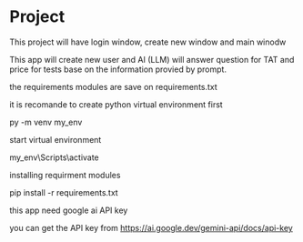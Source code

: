 # Project

This project will have login window, create new window and main winodw

This app will create new user and AI (LLM) will answer question for TAT and price for tests base on the information provied by prompt.

the requirements modules are save on requirements.txt

it is recomande to create python virtual environment first

py -m venv my_env

start virtual environment 

my_env\Scripts\activate

installing requirment modules

pip install -r requirements.txt

this app need google ai API key

you can get the API key from https://ai.google.dev/gemini-api/docs/api-key


